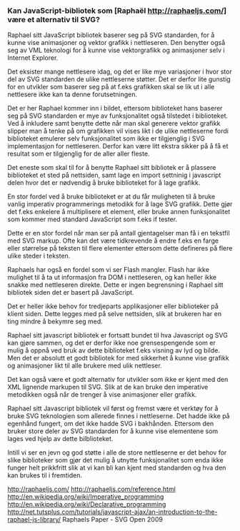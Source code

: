 
### Kan JavaScript-bibliotek som [Raphaël http://raphaeljs.com/] være et alternativ til SVG? ###

Raphael sitt JavaScript bibliotek baserer seg på SVG standarden, for å kunne vise
animasjoner og vektor grafikk i nettleseren. Den benytter også seg av VML teknologi
for å kunne vise vektorgrafikk og animasjoner selv i Internet Explorer.

Det eksister mange nettlesere idag, og det er like mye variasjoner i hvor stor del
av SVG standarden de ulike nettleserne støtter. Det er derfor lite gunstig for 
en utvikler som baserer seg på at f.eks grafikken skal se lik ut i alle nettlesere
ikke kan ta denne forutsetningen.

Det er her Raphael kommer inn i bildet, ettersom biblioteket hans baserer seg på SVG
standarden er mye av funksjonalitet også tilstedet i biblioteket. Ved å inkludere
samt benytte dette når man skal generere vektor grafikk slipper man å tenke på om
grafikken vil vises likt i de ulike nettleserne fordi biblioteket emulerer selv
funksjonalitet som ikke er tilgjenglig i SVG implementasjon for nettleseren. Derfor
kan være litt ekstra sikker på å få et resultat som er tilgjenglig for de aller aller
fleste.

Det eneste som skal til for å benytte Raphael sitt bibliotek er å plassere biblioteket
et sted på nettsiden, samt lage en import settninig i javascript delen hvor det er
nødvendig å bruke biblioteket for å lage grafikk.

En stor fordel ved å bruke biblioteket er at du får muligheten til å bruke vanlig
imperativ programmerings metodikk for å lage SVG grafikk. Dette gjør det f.eks
enkelere å multiplisere et element, eller bruke annen funksjonalitet som kommer
med standard JavaScript som f.eks if tester.

Dette er en stor fordel når man ser på antall gjentagelser man få i en tekstfil
med SVG markup. Ofte kan det være tidkrevende å endre f.eks en farge eller
størrelse på teksten til flere elementer ettersom dette defineres på flere
ulike steder i teksten. 

Raphaels har også en fordel som vi ser Flash mangler. Flash har ikke mulighet
til å ta ut informasjon fra DOM i nettleseren, og kan heller ikke snakke med
nettleseren direkte. Dette er ingen begrensning i Raphael sitt bibliotek siden
det er basert på JavaScript. 

Det er heller ikke behov for tredjeparts applikasjoner eller biblioteker på
klient siden. Dette legges med på selve nettsiden, slik at brukeren har en
ting mindre å bekymre seg med.

Raphael sitt javascript bibliotek er fortsatt bundet til hva Javascript og
SVG kan gjøre sammen, og det er derfor ikke noe grensespengende som er mulig
å oppnå ved bruk av dette biblioteket f.eks visning av lyd og bilde. Men
det er absolutt et godt bibliotek for med sikkerhet å kunne vise grafikk
og animasjoner likt til alle brukere med ulik nettleser.

Det kan også være et godt alternativ for utvikler som ikke er kjent
med den XML lignende markupen til SVG. Slik at de kan bruke den imperative
metodikken også når de trenger å vise animasjoner eller grafikk.

Raphael sitt Javascript bibliotek vil først og fremst være et verktøy for å
bruke SVG teknologien som allerede finnes i nettleserne. Det hadde ikke på
egenhånd fungert, om det ikke hadde SVG i bakhånden. Ettersom den bruker
store deler av SVG standarden for å kunne vise elementene som lages ved
hjelp av dette bilblioteket. 

Intill vi ser en jevn og god støtte i alle de store nettleserne er det behov
for slike biblioteker som gjør det mulig å utnytte funksjonalitet som enda
ikke funger helt prikkfritt slik at vi kan bli kan kjent med standarden og
hva den kan brukes til i fremtiden.

http://raphaeljs.com/
http://raphaeljs.com/reference.html
http://en.wikipedia.org/wiki/Imperative_programming
http://en.wikipedia.org/wiki/Declarative_programming
http://net.tutsplus.com/tutorials/javascript-ajax/an-introduction-to-the-raphael-js-library/
Raphaels Paper - SVG Open 2009

